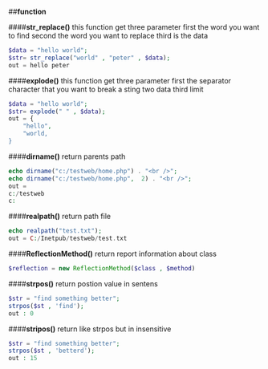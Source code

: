 ##**function**

####**str_replace()**
this function get three parameter first the word you want to find second the word you want to replace third is the data
```php
$data = "hello world";
$str= str_replace("world" , "peter" , $data);
out = hello peter
```

####**explode()**
this function get three parameter first the separator character that you want to break a sting two data third limit
```php
$data = "hello world";
$str= explode(" " , $data);
out = {
    "hello",
    "world,
}
```

####**dirname()**
return parents path
```php
echo dirname("c:/testweb/home.php") . "<br />";
echo dirname("c:/testweb/home.php",  2) . "<br />";
out =
c:/testweb
c:
```

####**realpath()**
return path file
```php
echo realpath("test.txt");
out = C:/Inetpub/testweb/test.txt
```

####**ReflectionMethod()**
return report information about class
```php
$reflection = new ReflectionMethod($class , $method)
```

####**strpos()**
return postion value in sentens
```php
$str = "find something better";
strpos($st , 'find');
out : 0
```

####**stripos()**
return like strpos but in insensitive
```php
$str = "find something better";
strpos($st , 'betterd');
out : 15
```